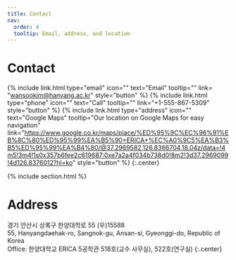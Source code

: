 ```yaml
---
title: Contact
nav:
  order: 4
  tooltip: Email, address, and location
---
```


# <i class="fas fa-envelope"></i>Contact
{%
  include link.html
  type="email"
  icon=""
  text="Email"
  tooltip=""
  link= "wansookim@hanyang.ac.kr"
  style="button"
%}
{%
  include link.html
  type="phone"
  icon=""
  text="Call"
  tooltip=""
  link="+1-555-867-5309"
  style="button"
%}
{%
  include link.html
  type="address"
  icon=""
  text="Google Maps"
  tooltip="Our location on Google Maps for easy navigation"
  link="https://www.google.co.kr/maps/place/%ED%95%9C%EC%96%91%EB%8C%80%ED%95%99%EA%B5%90+ERICA+%EC%A0%9C5%EA%B3%B5%ED%95%99%EA%B4%80/@37.2969582,126.8366704,18.04z/data=!4m5!3m4!1s0x357b6fee2c619687:0xe7a2a4f034b738d0!8m2!3d37.2969099!4d126.8376012?hl=ko"
  style="button"
%}
{:.center}

{% include section.html %}

# Address 

경기 안산시 상록구 한양대학로 55 (우)15588    
55, Hanyangdaehak-ro, Sangnok-gu, Ansan-si, Gyeonggi-do, Republic of Korea   
Office: 한양대학교 ERICA 5공학관 518호(교수 사무실), 522호(연구실)
{:.center}






<!-- * 카카오맵 - 지도퍼가기 -->
<!-- 1. 지도 노드 -->
<div id="daumRoughmapContainer1640846049957" class="root_daum_roughmap root_daum_roughmap_landing"></div>

<!--
	2. 설치 스크립트
	* 지도 퍼가기 서비스를 2개 이상 넣을 경우, 설치 스크립트는 하나만 삽입합니다.
-->
<script charset="UTF-8" class="daum_roughmap_loader_script" src="https://ssl.daumcdn.net/dmaps/map_js_init/roughmapLoader.js"></script>

<!-- 3. 실행 스크립트 -->
<script charset="UTF-8">
	new daum.roughmap.Lander({
		"timestamp" : "1640846049957",
		"key" : "28muk",
		"mapWidth" : "450",
		"mapHeight" : "450"
	}).render();
</script>
